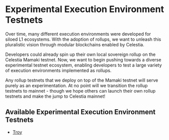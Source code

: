 # Experimental Execution Environment Testnets

Over time, many different execution environments were developed for siloed L1
ecosystems. With the adoption of rollups, we want to unleash this pluralistic
vision through modular blockchains enabled by Celestia.

Developers could already spin up their own local sovereign rollup on the Celestia
Mamaki testnet. Now, we want to begin pushing towards a diverse experimental
testnet ecosystem, enabling developers to test a large variety of execution
environments implemented as rollups.

Any rollup testnets that we deploy on top of the Mamaki testnet will serve purely
as an experimentation. At no point will we transition the rollup testnets to
mainnet - though we hope others can launch their own rollup testnets and make
the jump to Celestia mainnet!

## Available Experimental Execution Environment Testnets

- [Troy](./troy.md)
